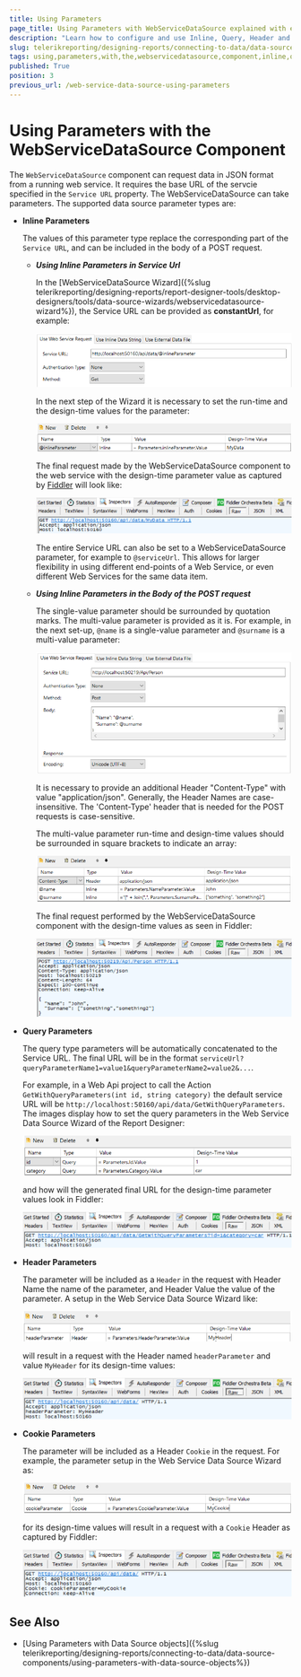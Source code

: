 ```yaml
---
title: Using Parameters
page_title: Using Parameters with WebServiceDataSource explained with examples
description: "Learn how to configure and use Inline, Query, Header and Cookie Parameters with the WebServiceDataSource component in Telerik Reporting."
slug: telerikreporting/designing-reports/connecting-to-data/data-source-components/webservicedatasource-component/using-parameters-with-the-webservicedatasource-component
tags: using,parameters,with,the,webservicedatasource,component,inline,query,header,cookie,fiddler,configure
published: True
position: 3
previous_url: /web-service-data-source-using-parameters
---
```


# Using Parameters with the WebServiceDataSource Component

The `WebServiceDataSource` component can request data in JSON format from a running web service. It requires the base URL of the servcie specified in the `Service URL` property. The WebServiceDataSource can take parameters. The supported data source parameter types are:

* __Inline Parameters__

	The values of this parameter type replace the corresponding part of the `Service URL`, and can be included in the body of a POST request.

	+ *__Using Inline Parameters in Service Url__*

		In the [WebServiceDataSource Wizard]({%slug telerikreporting/designing-reports/report-designer-tools/desktop-designers/tools/data-source-wizards/webservicedatasource-wizard%}), the Service URL can be provided as __constantUrl__, for example:

		![The ServiceUrl of the WebServiceDataSource configured with an inline parameter](images/WebServiceDataSourceUrlx750.png)

		In the next step of the Wizard it is necessary to set the run-time and the design-time values for the parameter:

		![Set the Inline parameter value in the WebServiceDataSource Wizard](images/WebServiceDataSourceInlineParameterx750.png)

		The final request made by the WebServiceDataSource component to the web service with the design-time parameter value as captured by [Fiddler](https://www.telerik.com/download/fiddler) will look like:

		![The request performed by the WebServiceDataSource component with the design-time Inline parameter value as part of the ServiceUrl as seen in Fiddler](images/WebServiceDataSourceInlineParameterRequestUrlx750.png)

		The entire Service URL can also be set to a WebServiceDataSource parameter, for example to `@serviceUrl`. This allows for larger flexibility in using different end-points of a Web Service, or even different Web Services for the same data item.

	+ *__Using Inline Parameters in the Body of the POST request__*

		The single-value parameter should be surrounded by quotation marks. The multi-value parameter is provided as it is. For example, in the next set-up, `@name` is a single-value parameter and `@surname` is a multi-value parameter:

		![The ServiceUrl of the WebServiceDataSource configured as a constant and inline parameters provided in the body of the request](images/WebServiceDataSourceUrlBodyx750.png)

		It is necessary to provide an additional Header "Content-Type" with value "application/json". Generally, the Header Names are case-insensitive. The 'Content-Type' header that is needed for the POST requests is case-sensitive.

		The multi-value parameter run-time and design-time values should be surrounded in square brackets to indicate an array:

		![Set the Inline parameter values and the required header parameter Content-Type in the WebServiceDataSource Wizard](images/WebServiceDataSourceInlineParameterBodyx750.png)

		The final request performed by the WebServiceDataSource component with the design-time values as seen in Fiddler:

		![The request performed by the WebServiceDataSource component with the design-time Inline parameter values from the body and the Header parameter Content-Type as seen in Fiddler](images/WebServiceDataSourceInlineParameterRequestUrlBodyx750.png)

* __Query Parameters__

	The query type parameters will be automatically concatenated to the Service URL. The final URL will be in the format `serviceUrl?queryParameterName1=value1&queryParameterName2=value2&...`.

	For example, in a Web Api project to call the Action `GetWithQueryParameters(int id, string category)` the default service URL will be `http://localhost:50160/api/data/GetWithQueryParameters`. The images display how to set the query parameters in the Web Service Data Source Wizard of the Report Designer:

	![Set the Query parameter values in the WebServiceDataSource Wizard](images/WebServiceDataSourceQueryParameterx750.png)

	and how will the generated final URL for the design-time parameter values look in Fiddler:

	![The request performed by the WebServiceDataSource component with the design-time Query parameter values as seen in Fiddler](images/WebServiceDataSourceQueryParameterRequestUrlx750.png)

* __Header Parameters__

	The parameter will be included as a `Header` in the request with Header Name the name of the parameter, and Header Value the value of the parameter. A setup in the Web Service Data Source Wizard like:

	![Set the Header parameter value in the WebServiceDataSource Wizard](images/WebServiceDataSourceHeaderParameterx750.png)

	will result in a request with the Header named `headerParameter` and value `MyHeader` for its design-time values:

	![The request performed by the WebServiceDataSource component with the design-time Header parameter value as seen in Fiddler](images/WebServiceDataSourceHeaderParameterRequestUrlx750.png)

* __Cookie Parameters__

	The parameter will be included as a Header `Cookie` in the request. For example, the parameter setup in the Web Service Data Source Wizard as:

	![Set the Cookie parameter value in the WebServiceDataSource Wizard](images/WebServiceDataSourceCookieParameterx750.png) 

	for its design-time values will result in a request with a `Cookie` Header as captured by Fiddler:

	![The request performed by the WebServiceDataSource component with the design-time Cookie parameter value as seen in Fiddler](images/WebServiceDataSourceCookieParameterRequestUrlx750.png)

## See Also

* [Using Parameters with Data Source objects]({%slug telerikreporting/designing-reports/connecting-to-data/data-source-components/using-parameters-with-data-source-objects%})
